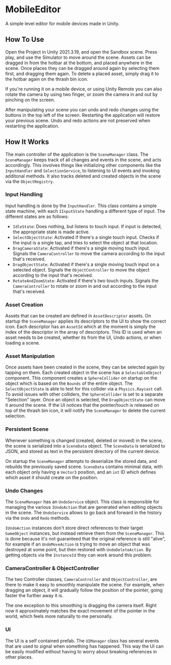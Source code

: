 # MobileEditor

A simple level editor for mobile devices made in Unity.

## How To Use

Open the Project in Unity 2021.3.19, and open the Sandbox scene. Press play, and use the Simulator to move around the scene. Assets can be dragged in from the hotbar at the bottom, and placed anywhere in the scene. Once places they can be dragged around again by selecting them first, and dragging them again. To delete a placed asset, simply drag it to the hotbar again on the thrash bin icon.

If you're running it on a mobile device, or using Unity Remote you can also rotate the camera by using two finger, or zoom the camera in and out by pinching on the screen.

After manipulating your scene you can undo and redo changes using the buttons in the top left of the screen. Restarting the application will restore your previous scene. Undo and redo actions are not preserved when restarting the application.

## How It Works

The main controller of the application is the `SceneManager` class. The `SceneManager` keeps track of all changes and events in the scene, and acts accordingly. This involves things like initializing other components like the `InputHandler` and `SelectionService`, to listening to UI events and invoking additonal methods. It also tracks deleted and created objects in the scene via the `ObjectRegistry`.

### Input Handling

Input handling is done by the `InputHandler`. This class contains a simple state machine, with each `IInputState` handling a different type of input. The different states are as follows:

- `IdleState`: Does nothing, but listens to touch input. If input is detected, the appropriate state is made active.
- `SelectObjectState`: Activated if there's a single touch input. Checks if the input is a single tap, and tries to select the object at that location.
- `DragCameraState`: Activated if there's a single moving touch input. Signals the `CameraController` to move the camera according to the input that's received.
- `DragObjectState`: Activated if there's a single moving touch input on a selected object. Signals the `ObjectController` to move the object according to the input that's received.
- `RotateAndZoomState`: Activated if there's two touch inputs. Signals the `CameraController` to rotate or zoom in and out according to the input that's received.

### Asset Creation

Assets that can be created are defined in `AssetDescriptor` assets. On startup the `SceneManager` applies its descriptors to the UI to show the correct icon. Each descriptor has an `AssetId` which at the moment is simply the index of the descriptor in the array of descriptors. This ID is used when an asset needs to be created, whether its from the UI, Undo actions, or when loading a scene.

### Asset Manipulation

Once assets have been created in the scene, they can be selected again by tapping on them. Each created object in the scene has a `SelectableObject` component. This component creates a `SphereCollider` on startup on the object which is based on the `Bounds` of the entire object. The `SelectObjectState` is able to test for this collider via a `Physics.Raycast` call. To avoid issues with other colliders, the `SphereCollider` is set to a separate "Selection" layer.
Once an object is selected, the `DragObjectState` can move it around the scene. If the UI notices that the pointer/touch is released on top of the thrash bin icon, it will notify the `SceneManager` to delete the current selection.

### Persistent Scene

Whenever something is changed (created, deleted or moved) in the scene, the scene is serialized into a `SceneData` object. The `SceneData` is serialized to JSON, and stored as text in the persistent directory of the current device.

On startup the `SceneManager` attempts to deserialize the stored data, and rebuilds the previously saved scene. `SceneData` contains minimal data, with each object only having a `Vector3` position, and an `int` ID which defines which asset it should create on the position.

### Undo Changes

The `SceneManager` has an `UndoService` object. This class is responsible for managing the various `IUndoAction` that are generated when editing objects in the scene. The `UndoService` allows to go back and forward in the history via the `Undo` and `Redo` methods.

`IUndoAction` instances don't store direct references to their target `GameObject` instances, but instead retrieve them from the `SceneManager`. This is done because it's not guaranteed that the original reference is still "alive", for example if an `UndoMoveAction` is trying to move an object that was destroyed at some point, but then restored with `UndoDeleteAction`. By getting objects via the `InstanceId` they can work around this problem.

### CameraController & ObjectController

The two Controller classes, `CameraController` and `ObjectController`, are there to make it easy to smoothly manipulate the scene. For example, when dragging an object, it will gradually follow the position of the pointer, going faster the further away it is.

The one exception to this smoothing is dragging the camera itself. Right now it approximately matches the exact movement of the pointer in the world, which feels more naturally to me personally.

### UI

The UI is a self contained prefab. The `UIManager` class has several events that are used to signal when something has happened. This way the UI can be easily modified without having to worry about breaking references in other places.
